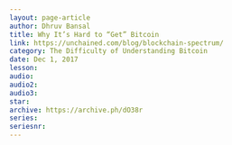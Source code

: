 ```yaml
---
layout: page-article
author: Dhruv Bansal
title: Why It’s Hard to “Get” Bitcoin
link: https://unchained.com/blog/blockchain-spectrum/
category: The Difficulty of Understanding Bitcoin
date: Dec 1, 2017
lesson: 
audio: 
audio2: 
audio3: 
star: 
archive: https://archive.ph/dO38r
series: 
seriesnr: 
---
```

